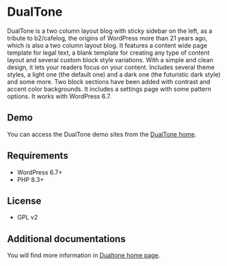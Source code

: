 # DualTone

DualTone is a two column layout blog with sticky sidebar on the left, as a tribute to b2/cafelog, the origins of WordPress more than 21 years ago, which is also a two column layout blog. It features a content wide page template for legal text, a blank template for creating any type of content layout and several custom block style variations. With a simple and clean design, it lets your readers focus on your content. Includes several theme styles, a light one (the default one) and a dark one (the futuristic dark style) and some more. Two block sections have been added with contrast and accent color backgrounds. It includes a settings page with some pattern options. It works with WordPress 6.7.

## Demo

You can access the DualTone demo sites from the [DualTone home](https://ballarinconsulting.com/dualtone).

## Requirements

- WordPress 6.7+
- PHP 8.3+

## License

- GPL v2

## Additional documentations

You will find more information in [Dualtone home page](https://ballarinconsulting.com/dualtone/).
